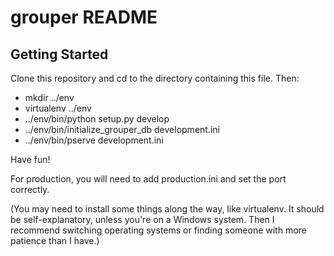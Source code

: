 grouper README
==================

Getting Started
---------------

Clone this repository and cd to the directory containing this file. Then:

- mkdir ../env
- virtualenv ../env
- ../env/bin/python setup.py develop
- ../env/bin/initialize_grouper_db development.ini
- ../env/bin/pserve development.ini

Have fun!

For production, you will need to add production.ini and set the port correctly.

(You may need to install some things along the way, like virtualenv. It should be self-explanatory, unless you're on a Windows system. Then I recommend switching operating systems or finding someone with more patience than I have.)
